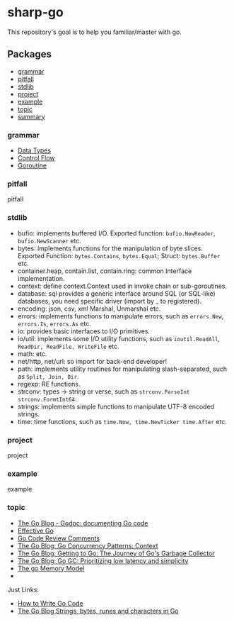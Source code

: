 # sharp-go

This repository's goal is to help you familiar/master with go.

## Packages

- [grammar](#grammar)
- [pitfall](#pitfall)
- [stdlib](#stdlib)
- [project](#project)
- [example](#example)
- [topic](#topic)
- [summary](#summary)

### grammar

- [Data Types](grammar/data_type_test.go)
- [Control Flow](grammar/control_flow_test.go)
- [Goroutine](grammar/goroutine_tour_test.go)

### pitfall

pitfall

### stdlib

- bufio: implements buffered I/O. Exported function: `bufio.NewReader`, `bufio.NewScanner` etc.
- bytes: implements functions for the manipulation of byte slices. Exported Function: `bytes.Contains`, `bytes.Equal`; Struct: `bytes.Buffer` etc.
- container.heap, contain.list, contain.ring: common Interface implementation.
- context: define context.Context used in invoke chain or sub-goroutines.
- database: sql provides a generic interface around SQL (or SQL-like) databases, you need specific driver (import by _ to registered).
- encoding: json, csv, xml Marshal, Unmarshal etc.
- errors: implements functions to manipulate errors, such as `errors.New`, `errors.Is`, `errors.As` etc.
- io:  provides basic interfaces to I/O primitives.
- io/util: implements some I/O utility functions, such as `ioutil.ReadAll`, `ReadDir, ReadFile, WriteFile` etc.
- math: etc.
- net/http, net/url: so import for back-end developer!
- path: implements utility routines for manipulating slash-separated, such as `Split, Join, Dir`.
- regexp: RE functions.
- strconv: types -> string or verse, such as `strconv.ParseInt strconv.FormtInt64`.
- strings: implements simple functions to manipulate UTF-8 encoded strings.
- time: time functions, such as `time.Now, time.NewTicker time.After` etc.

### project

project

### example

example

### topic

- [The Go Blog - Godoc: documenting Go code](topic/documenting_go_code.md)
- [Effective Go](topic/effective_go.md)
- [Go Code Review Comments](topic/go_code_review_comments.md)
- [The Go Blog: Go Concurrency Patterns: Context](topic/go_concurrency_patterns.md)
- [The Go Blog: Getting to Go: The Journey of Go's Garbage Collector](topic/go_garbage_collector.md)
- [The Go Blog: Go GC: Prioritizing low latency and simplicity](topic/go_gc_low_latency_and_simplicity.md)
- [The go Memory Model](topic/go_memory_model.md)
- []()

Just Links:

- [How to Write Go Code](https://golang.org/doc/code.html)
- [The Go Blog Strings, bytes, runes and characters in Go](https://blog.golang.org/strings)